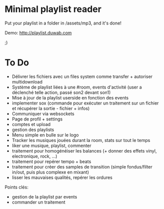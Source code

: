 Minimal playlist reader
=====================

Put your playlist in a folder in /assets/mp3, and it's done!

Demo: http://playlist.duwab.com

;)

To Do
====================
* Délivrer les fichiers avec un files system comme transfer + autoriser multidownload
* Système de playlist liées à une #room, events d'activité (user a déclenché telle action, passé son2 devant son1)
* Mise à jour de la playlist userside en fonction des events
* implementer sox (commande pour exécuter un traitement sur un fichier et récupérer la sortie - fichier + infos)
* Communiquer via websockets
* Page de profil + settings
* comptes et upload
* gestion des playlists
* Menu simple en bulle sur le logo
* Tracker les musiques jouées durant la room, stats sur tout le temps
* liker une musique, playlist, commenter
* traitement pour homogénéiser les balances (+ donner des effets vinyl, electronique, rock, ...)
* traitement pour repérer tempo + beats
* traitement pour créer des samples de transition (simple fondus/filter in/out, puis plus complexe en mixant)
* lisser les mauvaises qualités, repérer les ordures


Points clés:
  - gestion de la playlist par events
  - commander un traitement